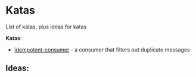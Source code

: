 # Katas

List of katas, plus ideas for katas

**Katas**:
- [idempotent-consumer](idempotent-consumer.md) - a consumer that filters out duplicate messages


**Ideas**:
-